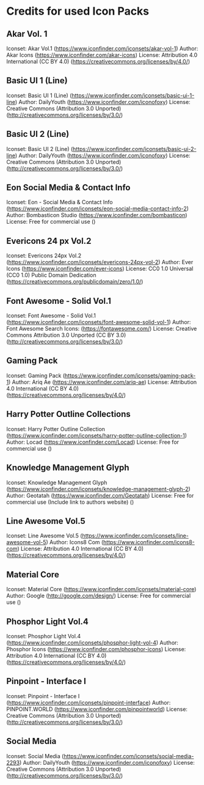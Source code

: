 ﻿# Credits for used Icon Packs
## Akar Vol. 1
Iconset: Akar Vol.1 (https://www.iconfinder.com/iconsets/akar-vol-1)
Author: Akar Icons (https://www.iconfinder.com/akar-icons)
License: Attribution 4.0 International (CC BY 4.0) (https://creativecommons.org/licenses/by/4.0/)
## Basic UI 1 (Line)
Iconset: Basic UI 1 (Line) (https://www.iconfinder.com/iconsets/basic-ui-1-line)
Author: DailyYouth (https://www.iconfinder.com/iconofoxy)
License: Creative Commons (Attribution 3.0 Unported) (http://creativecommons.org/licenses/by/3.0/)
## Basic UI 2 (Line)
Iconset: Basic UI 2 (Line) (https://www.iconfinder.com/iconsets/basic-ui-2-line)
Author: DailyYouth (https://www.iconfinder.com/iconofoxy)
License: Creative Commons (Attribution 3.0 Unported) (http://creativecommons.org/licenses/by/3.0/)
## Eon Social Media & Contact Info
Iconset: Eon - Social Media & Contact Info (https://www.iconfinder.com/iconsets/eon-social-media-contact-info-2)
Author: Bombasticon Studio (https://www.iconfinder.com/bombasticon)
License: Free for commercial use ()
## Evericons 24 px Vol.2
Iconset: Evericons 24px Vol.2 (https://www.iconfinder.com/iconsets/evericons-24px-vol-2)
Author: Ever Icons (https://www.iconfinder.com/ever-icons)
License: CC0 1.0 Universal (CC0 1.0) Public Domain Dedication (https://creativecommons.org/publicdomain/zero/1.0/)
## Font Awesome - Solid Vol.1
Iconset: Font Awesome - Solid Vol.1 (https://www.iconfinder.com/iconsets/font-awesome-solid-vol-1)
Author: Font Awesome Search Icons: (https://fontawesome.com/)
License: Creative Commons Attribution 3.0 Unported (CC BY 3.0) (http://creativecommons.org/licenses/by/3.0/)
## Gaming Pack
Iconset: Gaming Pack (https://www.iconfinder.com/iconsets/gaming-pack-1)
Author: Ariq Ae (https://www.iconfinder.com/ariq-ae)
License: Attribution 4.0 International (CC BY 4.0) (https://creativecommons.org/licenses/by/4.0/)
## Harry Potter Outline Collections
Iconset: Harry Potter Outline Collection (https://www.iconfinder.com/iconsets/harry-potter-outline-collection-1)
Author: Locad (https://www.iconfinder.com/Locad)
License: Free for commercial use ()
## Knowledge Management Glyph
Iconset: Knowledge Management Glyph (https://www.iconfinder.com/iconsets/knowledge-management-glyph-2)
Author: Geotatah (https://www.iconfinder.com/Geotatah)
License: Free for commercial use (Include link to authors website) ()
## Line Awesome Vol.5
Iconset: Line Awesome Vol.5 (https://www.iconfinder.com/iconsets/line-awesome-vol-5)
Author: Icons8 Com (https://www.iconfinder.com/icons8-com)
License: Attribution 4.0 International (CC BY 4.0) (https://creativecommons.org/licenses/by/4.0/)
## Material Core
Iconset: Material Core (https://www.iconfinder.com/iconsets/material-core)
Author: Google (http://google.com/design/)
License: Free for commercial use ()
## Phosphor Light Vol.4
Iconset: Phosphor Light Vol.4 (https://www.iconfinder.com/iconsets/phosphor-light-vol-4)
Author: Phosphor Icons (https://www.iconfinder.com/phosphor-icons)
License: Attribution 4.0 International (CC BY 4.0) (https://creativecommons.org/licenses/by/4.0/)
## Pinpoint - Interface I
Iconset: Pinpoint - Interface I (https://www.iconfinder.com/iconsets/pinpoint-interface)
Author: PINPOINT.WORLD (https://www.iconfinder.com/pinpointworld)
License: Creative Commons (Attribution 3.0 Unported) (http://creativecommons.org/licenses/by/3.0/)
## Social Media
Iconset: Social Media (https://www.iconfinder.com/iconsets/social-media-2293)
Author: DailyYouth (https://www.iconfinder.com/iconofoxy)
License: Creative Commons (Attribution 3.0 Unported) (http://creativecommons.org/licenses/by/3.0/)